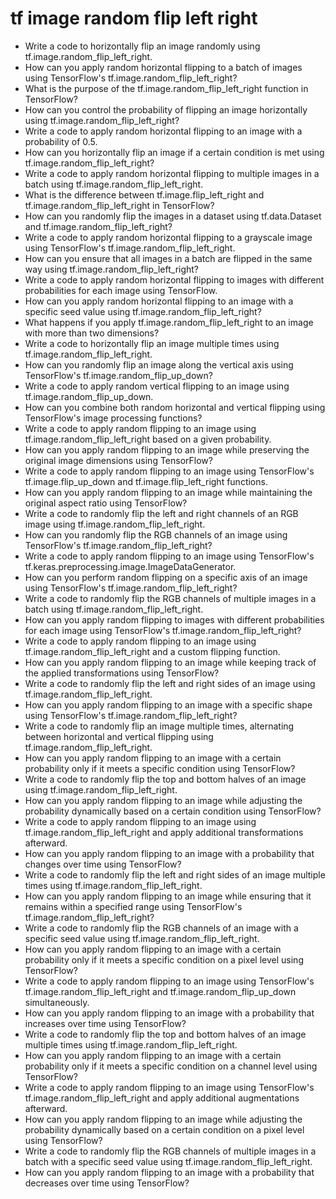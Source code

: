 # tf image random flip left right

- Write a code to horizontally flip an image randomly using tf.image.random_flip_left_right.
- How can you apply random horizontal flipping to a batch of images using TensorFlow's tf.image.random_flip_left_right?
- What is the purpose of the tf.image.random_flip_left_right function in TensorFlow?
- How can you control the probability of flipping an image horizontally using tf.image.random_flip_left_right?
- Write a code to apply random horizontal flipping to an image with a probability of 0.5.
- How can you horizontally flip an image if a certain condition is met using tf.image.random_flip_left_right?
- Write a code to apply random horizontal flipping to multiple images in a batch using tf.image.random_flip_left_right.
- What is the difference between tf.image.flip_left_right and tf.image.random_flip_left_right in TensorFlow?
- How can you randomly flip the images in a dataset using tf.data.Dataset and tf.image.random_flip_left_right?
- Write a code to apply random horizontal flipping to a grayscale image using TensorFlow's tf.image.random_flip_left_right.
- How can you ensure that all images in a batch are flipped in the same way using tf.image.random_flip_left_right?
- Write a code to apply random horizontal flipping to images with different probabilities for each image using TensorFlow.
- How can you apply random horizontal flipping to an image with a specific seed value using tf.image.random_flip_left_right?
- What happens if you apply tf.image.random_flip_left_right to an image with more than two dimensions?
- Write a code to horizontally flip an image multiple times using tf.image.random_flip_left_right.
- How can you randomly flip an image along the vertical axis using TensorFlow's tf.image.random_flip_up_down?
- Write a code to apply random vertical flipping to an image using tf.image.random_flip_up_down.
- How can you combine both random horizontal and vertical flipping using TensorFlow's image processing functions?
- Write a code to apply random flipping to an image using tf.image.random_flip_left_right based on a given probability.
- How can you apply random flipping to an image while preserving the original image dimensions using TensorFlow?
- Write a code to apply random flipping to an image using TensorFlow's tf.image.flip_up_down and tf.image.flip_left_right functions.
- How can you apply random flipping to an image while maintaining the original aspect ratio using TensorFlow?
- Write a code to randomly flip the left and right channels of an RGB image using tf.image.random_flip_left_right.
- How can you randomly flip the RGB channels of an image using TensorFlow's tf.image.random_flip_left_right?
- Write a code to apply random flipping to an image using TensorFlow's tf.keras.preprocessing.image.ImageDataGenerator.
- How can you perform random flipping on a specific axis of an image using TensorFlow's tf.image.random_flip_left_right?
- Write a code to randomly flip the RGB channels of multiple images in a batch using tf.image.random_flip_left_right.
- How can you apply random flipping to images with different probabilities for each image using TensorFlow's tf.image.random_flip_left_right?
- Write a code to apply random flipping to an image using tf.image.random_flip_left_right and a custom flipping function.
- How can you apply random flipping to an image while keeping track of the applied transformations using TensorFlow?
- Write a code to randomly flip the left and right sides of an image using tf.image.random_flip_left_right.
- How can you apply random flipping to an image with a specific shape using TensorFlow's tf.image.random_flip_left_right?
- Write a code to randomly flip an image multiple times, alternating between horizontal and vertical flipping using tf.image.random_flip_left_right.
- How can you apply random flipping to an image with a certain probability only if it meets a specific condition using TensorFlow?
- Write a code to randomly flip the top and bottom halves of an image using tf.image.random_flip_left_right.
- How can you apply random flipping to an image while adjusting the probability dynamically based on a certain condition using TensorFlow?
- Write a code to apply random flipping to an image using tf.image.random_flip_left_right and apply additional transformations afterward.
- How can you apply random flipping to an image with a probability that changes over time using TensorFlow?
- Write a code to randomly flip the left and right sides of an image multiple times using tf.image.random_flip_left_right.
- How can you apply random flipping to an image while ensuring that it remains within a specified range using TensorFlow's tf.image.random_flip_left_right?
- Write a code to randomly flip the RGB channels of an image with a specific seed value using tf.image.random_flip_left_right.
- How can you apply random flipping to an image with a certain probability only if it meets a specific condition on a pixel level using TensorFlow?
- Write a code to apply random flipping to an image using TensorFlow's tf.image.random_flip_left_right and tf.image.random_flip_up_down simultaneously.
- How can you apply random flipping to an image with a probability that increases over time using TensorFlow?
- Write a code to randomly flip the top and bottom halves of an image multiple times using tf.image.random_flip_left_right.
- How can you apply random flipping to an image with a certain probability only if it meets a specific condition on a channel level using TensorFlow?
- Write a code to apply random flipping to an image using TensorFlow's tf.image.random_flip_left_right and apply additional augmentations afterward.
- How can you apply random flipping to an image while adjusting the probability dynamically based on a certain condition on a pixel level using TensorFlow?
- Write a code to randomly flip the RGB channels of multiple images in a batch with a specific seed value using tf.image.random_flip_left_right.
- How can you apply random flipping to an image with a probability that decreases over time using TensorFlow?